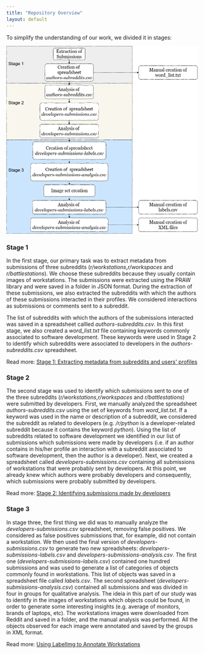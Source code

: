 ```yaml
---
title: "Repository Overview"
layout: default
---
```


To simplify the understanding of our work, we divided it in stages:

![GIF - File List](imgs/png/method-overview.png)

### Stage 1

In the first stage, our primary task was to extract metadata from submissions of three subreddits (_r/workstations_,_r/workspaces_ and _r/battlestations_). We choose these subreddits because they usually contain images of workstations. The submissions were extracted using the PRAW library and were saved in a folder in JSON format. During the extraction of these submissions, we also extracted the subreddits with which the authors of these submissions interacted in their profiles. We considered interactions as submissions or comments sent to a subreddit.

The list of subreddits with which the authors of the submissions interacted was saved in a spreadsheet callled _authors-subreddits.csv_. In this first stage, we also created a _word\_list.txt_ file containing keywords commonly associated to software development. These keywords were used in Stage 2 to identify which subreddits were associated to developers in the _authors-subreddits.csv_ spreadsheet.

Read more: [Stage 1: Extracting metadata from subreddits and users' profiles](stage_one.html)

### Stage 2

The second stage was used to identify which submissions sent to one of the three subreddits (_r/workstations_,_r/workspaces_ and _r/battlestations_) were submitted by developers. First, we manually analyzed the spreadsheet _authors-subreddits.csv_ using the set of keywords from _word\_list.txt_. If a keyword was used in the name or description of a subreddit, we considered the subreddit as related to developers (e.g. _/r/python_ is a developer-related subreddit because it contains the keyword _python_). Using the list of subreddits related to software development we identified in our list of submissions which submissions were made by developers (i.e. if an author contains in his/her profile an interaction with a subreddit associated to software development, then the author is a developer). Next, we created a spreadsheet called _developers-submissions.csv_ containing all submissions of workstations that were probably sent by developers. At this point, we already knew which authors were probably developers and consequently, which submissions were probably submitted by developers.

Read more: [Stage 2: Identifying submissions made by developers](stage_two.html)

### Stage 3

In stage three, the first thing we did was to manually analyze the _developers-submissions.csv_ spreadsheet, removing false positives. We considered as false positives submissions that, for example, did not contain a workstation. We then used the final version of _developers-submissions.csv_ to generate two new spreadsheets: _developers-submissions-labels.csv_ and _developers-submissions-analysis.csv_. The first one (_developers-submissions-labels.csv_) contained one hundred submissions and was used to generate a list of categories of objects commonly found in workstations. This list of objects was saved in a spreadsheet file called _labels.csv_. The second spreadsheet (_developers-submissions-analysis.csv_) contained all submissions and was divided in four in groups for qualitative analysis. The ideia in this part of our study was to identify in the images of workstations which objects could be found, in order to generate some interesting insights (e.g. average of monitors, brands of laptops, etc). The workstations images were downloaded from Reddit and saved in a folder, and the manual analysis was performed. All the objects observed for each image were annotated and saved by the groups in XML format.

Read more: [Using LabelImg to Annotate Workstations](image-analysis.html)